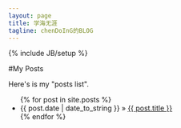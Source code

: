 ```yaml
---
layout: page
title: 学海无涯
tagline: chenDoInG的BLOG
---
```

{% include JB/setup %}

    
#My Posts

Here's is my "posts list".

<ul class="posts">
  {% for post in site.posts %}
    <li><span>{{ post.date | date_to_string }}</span> &raquo; <a href="{{ BASE_PATH }}{{ post.url }}">{{ post.title }}</a></li>
  {% endfor %}
</ul>



